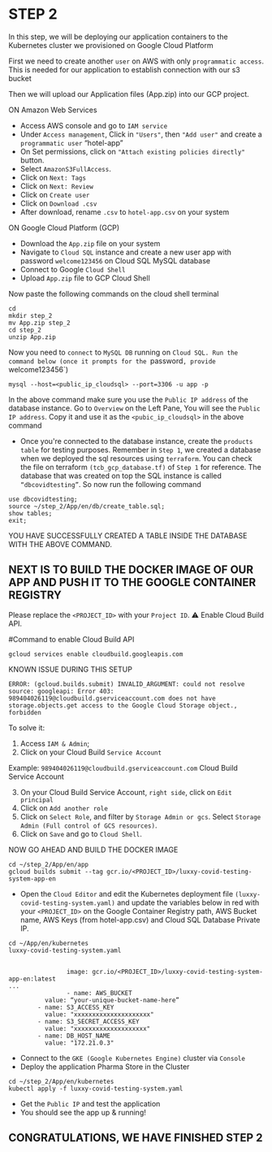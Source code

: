 # STEP 2

In this step, we will be deploying our application containers to the Kubernetes cluster we provisioned on Google Cloud Platform

First we need to create another `user` on AWS with only `programmatic access`. This is needed for our application to establish connection with our s3 bucket

Then we will upload our Application files (App.zip) into our GCP project.


ON Amazon Web Services
* Access AWS console and go to `IAM service`
* Under `Access management`, Click in `"Users"`, then `"Add user"` and create a `programmatic user` “hotel-app”
* On Set permissions, click on `"Attach existing policies directly"` button.
* Select `AmazonS3FullAccess`.
* Click on `Next: Tags`
* Click on `Next: Review`
* Click on `Create user`
* Click on `Download .csv`
* After download, rename `.csv` to `hotel-app.csv` on your system


ON Google Cloud Platform (GCP)
* Download the `App.zip` file on your system
* Navigate to `Cloud SQL` instance and create a new user app with password `welcome123456` on Cloud SQL MySQL database
* Connect to Google `Cloud Shell`
* Upload `App.zip` file to GCP Cloud Shell

Now paste the following commands on the cloud shell terminal
```
cd
mkdir step_2
mv App.zip step_2
cd step_2
unzip App.zip
```


Now you need to `connect` to `MySQL DB` running on `Cloud SQL. Run the command below (once it prompts for the `password`, provide `welcome123456`)

`mysql --host=<public_ip_cloudsql> --port=3306 -u app -p`

In the above command make sure you use the `Public IP address` of the database instance. Go to `Overview` on the Left Pane, You will see the `Public IP address`. Copy it and use it as the `<pubic_ip_cloudsql>` in the above command

* Once you're connected to the database instance, create the `products table` for testing purposes. Remember in `Step 1`, we created a database when we deployed the sql resources using `terraform`. You can check the file on terraform `(tcb_gcp_database.tf)` of `Step 1` for reference. The database that was created on top the SQL instance is called `“dbcovidtesting”`. So now run the following command

```
use dbcovidtesting;
source ~/step_2/App/en/db/create_table.sql;
show tables;
exit;
```

YOU HAVE SUCCESSFULLY CREATED A TABLE INSIDE THE DATABASE WITH THE ABOVE COMMAND. 


## NEXT IS TO BUILD THE DOCKER IMAGE OF OUR APP AND PUSH IT TO THE GOOGLE CONTAINER REGISTRY

Please replace the `<PROJECT_ID>` with your `Project ID`. ⚠ Enable Cloud Build API.

#Command to enable Cloud Build API

`gcloud services enable cloudbuild.googleapis.com`


KNOWN ISSUE DURING THIS SETUP

`ERROR: (gcloud.builds.submit) INVALID_ARGUMENT: could not resolve source: googleapi: Error 403: 989404026119@cloudbuild.gserviceaccount.com does not have storage.objects.get access to the Google Cloud Storage object., forbidden`

To solve it:

1. Access `IAM & Admin`;
2. Click on your Cloud Build `Service Account`

Example: `989404026119@cloudbuild.gserviceaccount.com` Cloud Build Service Account

3. On your Cloud Build Service Account, `right side`, click on `Edit principal`
4. Click on `Add another role`
5. Click on `Select Role`, and filter by `Storage Admin or gcs`. Select `Storage Admin (Full control of GCS resources)`.
6. Click on `Save` and go to `Cloud Shell`.


NOW GO AHEAD AND BUILD THE DOCKER IMAGE

```
cd ~/step_2/App/en/app
gcloud builds submit --tag gcr.io/<PROJECT_ID>/luxxy-covid-testing-system-app-en
```


* Open the `Cloud Editor` and edit the Kubernetes deployment file `(luxxy-covid-testing-system.yaml)` and update the variables below in red with your `<PROJECT_ID>` on the Google Container Registry path, AWS Bucket name, AWS Keys (from hotel-app.csv) and Cloud SQL Database Private IP.

```
cd ~/App/en/kubernetes
luxxy-covid-testing-system.yaml
```

```

				image: gcr.io/<PROJECT_ID>/luxxy-covid-testing-system-app-en:latest
...
				- name: AWS_BUCKET
          value: “your-unique-bucket-name-here”
        - name: S3_ACCESS_KEY
          value: "xxxxxxxxxxxxxxxxxxxxx"
        - name: S3_SECRET_ACCESS_KEY
          value: "xxxxxxxxxxxxxxxxxxxx"
        - name: DB_HOST_NAME
          value: "172.21.0.3"
  ```

* Connect to the `GKE (Google Kubernetes Engine)` cluster via `Console`
* Deploy the application Pharma Store in the Cluster

```
cd ~/step_2/App/en/kubernetes
kubectl apply -f luxxy-covid-testing-system.yaml
```

* Get the `Public IP` and test the application
* You should see the app up & running!


## CONGRATULATIONS, WE HAVE FINISHED STEP 2


